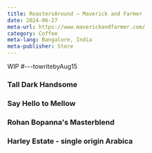 ```yaml
---
title: RoastersAround — Maverick and Farmer
date: 2024-06-27
meta-url: https://www.maverickandfarmer.com/
category: Coffee
meta-lang: Bangalore, India
meta-publisher: Store
---
```

WIP  #---towritebyAug15
### Tall Dark Handsome
### Say Hello to Mellow
### Rohan Bopanna's Masterblend
### Harley Estate - single origin Arabica
